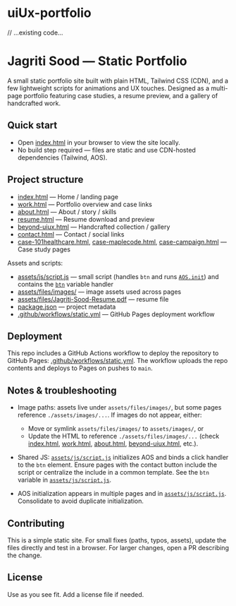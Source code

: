 # uiUx-portfolio
// ...existing code...

# Jagriti Sood — Static Portfolio

A small static portfolio site built with plain HTML, Tailwind CSS (CDN), and a few lightweight scripts for animations and UX touches. Designed as a multi-page portfolio featuring case studies, a resume preview, and a gallery of handcrafted work.

## Quick start

- Open [index.html](index.html) in your browser to view the site locally.
- No build step required — files are static and use CDN-hosted dependencies (Tailwind, AOS).

## Project structure

- [index.html](index.html) — Home / landing page  
- [work.html](work.html) — Portfolio overview and case links  
- [about.html](about.html) — About / story / skills  
- [resume.html](resume.html) — Resume download and preview  
- [beyond-uiux.html](beyond-uiux.html) — Handcrafted collection / gallery  
- [contact.html](contact.html) — Contact / social links  
- [case-101healthcare.html](case-101healthcare.html), [case-maplecode.html](case-maplecode.html), [case-campaign.html](case-campaign.html) — Case study pages

Assets and scripts:
- [assets/js/script.js](assets/js/script.js) — small script (handles `btn` and runs [`AOS.init`](assets/js/script.js)) and contains the [`btn`](assets/js/script.js) variable handler
- [assets/files/images/](assets/files/images/) — image assets used across pages
- [assets/files/Jagriti-Sood-Resume.pdf](assets/files/Jagriti-Sood-Resume.pdf) — resume file
- [package.json](package.json) — project metadata
- [.github/workflows/static.yml](.github/workflows/static.yml) — GitHub Pages deployment workflow

## Deployment

This repo includes a GitHub Actions workflow to deploy the repository to GitHub Pages: [.github/workflows/static.yml](.github/workflows/static.yml). The workflow uploads the repo contents and deploys to Pages on pushes to `main`.

## Notes & troubleshooting

- Image paths: assets live under `assets/files/images/`, but some pages reference `./assets/images/...`. If images do not appear, either:
  - Move or symlink `assets/files/images/` to `assets/images/`, or
  - Update the HTML to reference `./assets/files/images/...` (check [index.html](index.html), [work.html](work.html), [about.html](about.html), [beyond-uiux.html](beyond-uiux.html), etc.).

- Shared JS: [`assets/js/script.js`](assets/js/script.js) initializes AOS and binds a click handler to the `btn` element. Ensure pages with the contact button include the script or centralize the include in a common template. See the `btn` variable in [`assets/js/script.js`](assets/js/script.js).

- AOS initialization appears in multiple pages and in [`assets/js/script.js`](assets/js/script.js). Consolidate to avoid duplicate initialization.

## Contributing

This is a simple static site. For small fixes (paths, typos, assets), update the files directly and test in a browser. For larger changes, open a PR describing the change.

## License

Use as you see fit. Add a license file if needed.